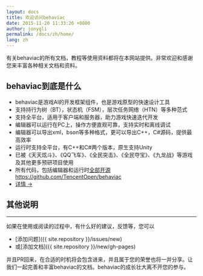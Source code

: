 ```yaml
---
layout: docs
title: 欢迎访问behaviac
date: 2015-11-20 11:33:26 +0800
author: jonygli
permalink: /docs/zh/home/
lang: zh
---
```


有关behaviac的所有文档，教程等使用资料都将在本网站提供。非常欢迎和感谢您来丰富各种相关文档和资料。

## behaviac到底是什么

 - behaviac是游戏AI的开发框架组件，也是游戏原型的快速设计工具
 - 支持持行为树（BT），状态机（FSM），层次任务网络（HTN）等多种范式
 - 支持全平台，适用于客户端和服务器，助力游戏快速迭代开发 
 - 编辑器可以运行在PC上，操作方便直观可靠，支持实时和离线调试
 - 编辑器可以导出xml，bson等多种格式，更可以导出C++，C#源码，提供最高效率
 - 运行时支持全平台，有C++和C#两个版本，原生支持Unity
 - 已被《天天炫斗》、《QQ飞车》、《全民突击》、《全民夺宝》、《九龙战》等游戏及其他更多预研项目使用
 - 所有代码，包括编辑器和运行时[全部开源https://github.com/TencentOpen/behaviac](https://github.com/TencentOpen/behaviac)
 - <a href="{{site.baseurl}}/docs/articles/overview/">详情 &rarr;</a>

## 其他说明

<!-- 
<div class="note">
  <h5>ProTips™ help you get more from Jekyll</h5>
  <p>These are tips and tricks that will help you be a Jekyll wizard!</p>
</div>

<div class="note info">
  <h5>Notes are handy pieces of information</h5>
  <p>These are for the extra tidbits sometimes necessary to understand
     Jekyll.</p>
</div>
 -->

<!-- 
<div class="note warning">
  <h5>警告</h5>
  <p>需要小心注意的信息</p>
</div>

<div class="note unreleased">
  <h5>还没有发布的功能</h5>
  <p>未来版本的功能，还没有发布</p>
</div>
 -->
 ------------------------
如果在使用或阅读的过程中，有什么好的建议，反馈等，您可以

- [添加问题]({{ site.repository }}/issues/new)
- 或[添加文档]({{ site.repository }}/new/gh-pages)

并且PR回来，在合适的时机将会包含进来，并且属于您的荣誉也将一并分享。让我们一起完善和丰富behaviac的文档。behaviac的成长壮大离不开您的参与。



